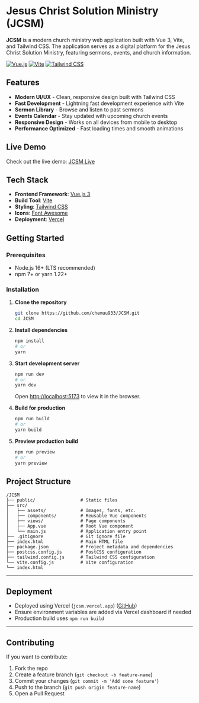  # Jesus Christ Solution Ministry (JCSM)

**JCSM** is a modern church ministry web application built with Vue 3, Vite, and Tailwind CSS. The application serves as a digital platform for the Jesus Christ Solution Ministry, featuring sermons, events, and church information.

[![Vue.js](https://img.shields.io/badge/vue.js-35495E?style=for-the-badge&logo=vuedotjs&logoColor=4FC08D)](https://vuejs.org/)
[![Vite](https://img.shields.io/badge/vite-646CFF?style=for-the-badge&logo=vite&logoColor=white)](https://vitejs.dev/)
[![Tailwind CSS](https://img.shields.io/badge/tailwindcss-06B6D4?style=for-the-badge&logo=tailwindcss&logoColor=white)](https://tailwindcss.com/)

## Features

- **Modern UI/UX** - Clean, responsive design built with Tailwind CSS
- **Fast Development** - Lightning fast development experience with Vite
- **Sermon Library** - Browse and listen to past sermons
- **Events Calendar** - Stay updated with upcoming church events
- **Responsive Design** - Works on all devices from mobile to desktop
- **Performance Optimized** - Fast loading times and smooth animations

## Live Demo

Check out the live demo: [JCSM Live](https://jcsm.vercel.app)

## Tech Stack

- **Frontend Framework**: [Vue.js 3](https://vuejs.org/)
- **Build Tool**: [Vite](https://vitejs.dev/)
- **Styling**: [Tailwind CSS](https://tailwindcss.com/)
- **Icons**: [Font Awesome](https://fontawesome.com/)
- **Deployment**: [Vercel](https://vercel.com/)

## Getting Started

### Prerequisites

- Node.js 16+ (LTS recommended)
- npm 7+ or yarn 1.22+

### Installation

1. **Clone the repository**
   ```bash
   git clone https://github.com/chemuu933/JCSM.git
   cd JCSM
   ```

2. **Install dependencies**
   ```bash
   npm install
   # or
   yarn
   ```

3. **Start development server**
   ```bash
   npm run dev
   # or
   yarn dev
   ```
   Open [http://localhost:5173](http://localhost:5173) to view it in the browser.

4. **Build for production**
   ```bash
   npm run build
   # or
   yarn build
   ```

5. **Preview production build**
   ```bash
   npm run preview
   # or
   yarn preview
   ```

## Project Structure

```
/JCSM
├── public/                 # Static files
├── src/
│   ├── assets/             # Images, fonts, etc.
│   ├── components/         # Reusable Vue components
│   ├── views/              # Page components
│   ├── App.vue             # Root Vue component
│   └── main.js             # Application entry point
├── .gitignore              # Git ignore file
├── index.html              # Main HTML file
├── package.json            # Project metadata and dependencies
├── postcss.config.js       # PostCSS configuration
├── tailwind.config.js      # Tailwind CSS configuration
└── vite.config.js          # Vite configuration
└── index.html
```

---

## Deployment

* Deployed using Vercel (`jcsm.vercel.app`) ([GitHub][1])
* Ensure environment variables are added via Vercel dashboard if needed
* Production build uses `npm run build`

---

## Contributing

If you want to contribute:

1. Fork the repo
2. Create a feature branch (`git checkout -b feature-name`)
3. Commit your changes (`git commit -m 'Add some feature'`)
4. Push to the branch (`git push origin feature-name`)
5. Open a Pull Request



[1]: https://github.com/chemuu933/JCSM "GitHub - chemuu933/JCSM"
